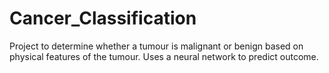 # Cancer_Classification

Project to determine whether a tumour is malignant or benign based on physical features of the tumour. 
Uses a neural network to predict outcome. 
